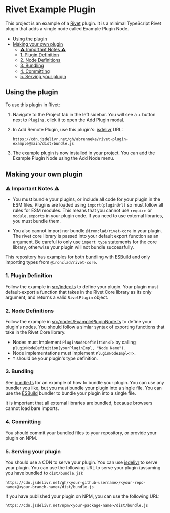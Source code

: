 # Rivet Example Plugin

This project is an example of a [Rivet](https://github.com/Ironclad/rivet) plugin. It is a minimal TypeScript Rivet plugin that adds a single node called Example Plugin Node.

- [Using the plugin](#using-the-plugin)
- [Making your own plugin](#making-your-own-plugin)
  - [⚠️ Important Notes ⚠️](#️-important-notes-️)
  - [1. Plugin Definition](#1-plugin-definition)
  - [2. Node Definitions](#2-node-definitions)
  - [3. Bundling](#3-bundling)
  - [4. Committing](#4-committing)
  - [5. Serving your plugin](#5-serving-your-plugin)

## Using the plugin

To use this plugin in Rivet:

1. Navigate to the Project tab in the left sidebar. You will see a + button next to `Plugins`,
   click it to open the Add Plugin modal.
2. In Add Remote Plugin, use this plugin's: [jsdelivr](https://www.jsdelivr.com/) URL:

   ```
   https://cdn.jsdelivr.net/gh/abrenneke/rivet-plugin-example@main/dist/bundle.js
   ```

3. The example plugin is now installed in your project. You can add the Example Plugin Node using the Add Node menu.

## Making your own plugin

### ⚠️ Important Notes ⚠️

- You must bundle your plugins, or include all code for your plugin in the ESM files. Plugins are loaded using `import(pluginUrl)` so must follow all rules for ESM modules. This means that you cannot use `require` or `module.exports` in your plugin code. If you need to use external libraries, you must bundle them.

- You also cannot import nor bundle `@ironclad/rivet-core` in your plugin. The rivet core library is passed into your default export function as an argument. Be careful to only use `import type` statements for the core library, otherwise your plugin will not bundle successfully.

This repository has examples for both bundling with [ESBuild](https://esbuild.github.io/) and only importing types from `@ironclad/rivet-core`.

### 1. Plugin Definition

Follow the example in [src/index.ts](src/index.ts) to define your plugin. Your plugin must default-export a function that takes in the Rivet Core library as its only argument, and returns a valid `RivetPlugin` object.

### 2. Node Definitions

Follow the example in [src/nodes/ExamplePluginNode.ts](src/nodes/ExamplePluginNode.ts) to define your plugin's nodes. You should follow a simlar syntax of exporting functions that take in the Rivet Core library.

- Nodes must implement `PluginNodeDefinition<T>` by calling `pluginNodeDefinition(yourPluginImpl, "Node Name")`.
- Node implementations must implement `PluginNodeImpl<T>`.
- `T` should be your plugin's type definition.

### 3. Bundling

See [bundle.ts](bundle.ts) for an example of how to bundle your plugin. You can use any bundler you like, but you must bundle your plugin into a single file. You can use the [ESBuild](https://esbuild.github.io/) bundler to bundle your plugin into a single file.

It is important that all external libraries are bundled, because browsers cannot load bare imports.

### 4. Committing

You should commit your bundled files to your repository, or provide your plugin on NPM.

### 5. Serving your plugin

You should use a CDN to serve your plugin. You can use [jsdelivr](https://www.jsdelivr.com/) to serve your plugin. You can use the following URL to serve your plugin (assuming you have bundled to `dist/bundle.js`):

```
https://cdn.jsdelivr.net/gh/<your-github-username>/<your-repo-name>@<your-branch-name>/dist/bundle.js
```

If you have published your plugin on NPM, you can use the following URL:

```
https://cdn.jsdelivr.net/npm/<your-package-name>/dist/bundle.js
```
